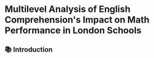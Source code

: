 # Multilevel Analysis of English Comprehension's Impact on Math Performance in London Schools

## 📚 Introduction

